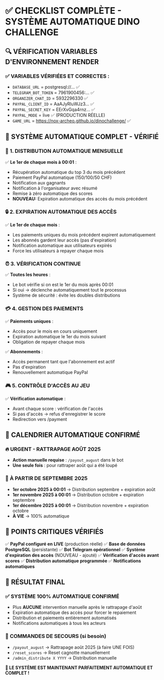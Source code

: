 # ✅ CHECKLIST COMPLÈTE - SYSTÈME AUTOMATIQUE DINO CHALLENGE

## 🔍 **VÉRIFICATION VARIABLES D'ENVIRONNEMENT RENDER**

### ✅ **VARIABLES VÉRIFIÉES ET CORRECTES :**
- `DATABASE_URL` = postgresql://... ✅
- `TELEGRAM_BOT_TOKEN` = 7961900456:... ✅  
- `ORGANIZER_CHAT_ID` = 5932296330 ✅
- `PAYPAL_CLIENT_ID` = AaAJyRluWJz3... ✅
- `PAYPAL_SECRET_KEY` = EErXvGqa4rnz... ✅
- `PAYPAL_MODE` = live ✅ (PRODUCTION RÉELLE)
- `GAME_URL` = https://nox-archeo.github.io/dinochallenge/ ✅

## 🤖 **SYSTÈME AUTOMATIQUE COMPLET - VÉRIFIÉ**

### 🎯 **1. DISTRIBUTION AUTOMATIQUE MENSUELLE**
✅ **Le 1er de chaque mois à 00:01** :
- Récupération automatique du top 3 du mois précédent
- Paiement PayPal automatique (150/100/50 CHF)
- Notification aux gagnants
- Notification à l'organisateur avec résumé
- Remise à zéro automatique des scores
- **NOUVEAU:** Expiration automatique des accès du mois précédent

### 🔒 **2. EXPIRATION AUTOMATIQUE DES ACCÈS**
✅ **Le 1er de chaque mois** :
- Les paiements uniques du mois précédent expirent automatiquement
- Les abonnés gardent leur accès (pas d'expiration)
- Notification automatique aux utilisateurs expirés
- Force les utilisateurs à repayer chaque mois

### ⏰ **3. VÉRIFICATION CONTINUE**
✅ **Toutes les heures** :
- Le bot vérifie si on est le 1er du mois après 00:01
- Si oui → déclenche automatiquement tout le processus
- Système de sécurité : évite les doubles distributions

### 💳 **4. GESTION DES PAIEMENTS**
✅ **Paiements uniques** :
- Accès pour le mois en cours uniquement
- Expiration automatique le 1er du mois suivant
- Obligation de repayer chaque mois

✅ **Abonnements** :
- Accès permanent tant que l'abonnement est actif
- Pas d'expiration
- Renouvellement automatique PayPal

### 🎮 **5. CONTRÔLE D'ACCÈS AU JEU**
✅ **Vérification automatique** :
- Avant chaque score : vérification de l'accès
- Si pas d'accès → refus d'enregistrer le score
- Redirection vers /payment

## 📅 **CALENDRIER AUTOMATIQUE CONFIRMÉ**

### 🔥 **URGENT - RATTRAPAGE AOÛT 2025**
- **Action manuelle requise** : `/payout_august` dans le bot
- **Une seule fois** : pour rattraper août qui a été loupé

### 🤖 **À PARTIR DE SEPTEMBRE 2025**
- **1er octobre 2025 à 00:01** → Distribution septembre + expiration août
- **1er novembre 2025 à 00:01** → Distribution octobre + expiration septembre
- **1er décembre 2025 à 00:01** → Distribution novembre + expiration octobre
- **À VIE** → 100% automatique

## 🚨 **POINTS CRITIQUES VÉRIFIÉS**

✅ **PayPal configuré en LIVE** (production réelle)
✅ **Base de données PostgreSQL** (persistante)
✅ **Bot Telegram opérationnel**
✅ **Système d'expiration des accès** (NOUVEAU - ajouté)
✅ **Vérification d'accès avant scores**
✅ **Distribution automatique programmée**
✅ **Notifications automatiques**

## 🎯 **RÉSULTAT FINAL**

### ✅ **SYSTÈME 100% AUTOMATIQUE CONFIRMÉ**
- Plus **AUCUNE** intervention manuelle après le rattrapage d'août
- Expiration automatique des accès pour forcer le repaiement
- Distribution et paiements entièrement automatisés
- Notifications automatiques à tous les acteurs

### 🔧 **COMMANDES DE SECOURS (si besoin)**
- `/payout_august` → Rattrapage août 2025 (à faire UNE FOIS)
- `/reset_scores` → Reset cagnotte manuellement
- `/admin_distribute X YYYY` → Distribution manuelle

**🎉 LE SYSTÈME EST MAINTENANT PARFAITEMENT AUTOMATIQUE ET COMPLET !**
